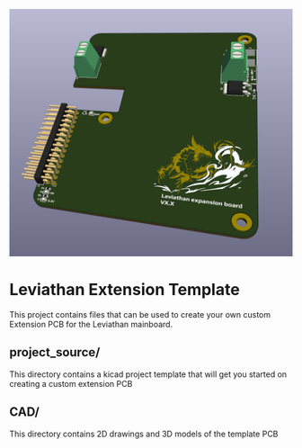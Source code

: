 ![template_rendering](/images/template_rendering.png "PCB Rendering")

# Leviathan Extension Template

This project contains files that can be used to create your own custom Extension PCB for the Leviathan mainboard. 

## project_source/ 
This directory contains a kicad project template that will get you started on creating a custom extension PCB

## CAD/
This directory contains 2D drawings and 3D models of the template PCB 